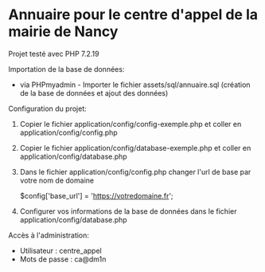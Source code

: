 # Annuaire pour le centre d'appel de la mairie de Nancy

Projet testé avec PHP 7.2.19

Importation de la base de données:

- via PHPmyadmin - Importer le fichier assets/sql/annuaire.sql (création de la base de données et ajout des données)

Configuration du projet:

1. Copier le fichier application/config/config-exemple.php et coller en application/config/config.php

2. Copier le fichier application/config/database-exemple.php et coller en application/config/database.php

3. Dans le fichier application/config/config.php changer l'url de base par votre nom de domaine
   
   $config['base_url'] = 'https://votredomaine.fr';

4. Configurer vos informations de la base de données dans le fichier application/config/database.php

Accès à l'administration:

- Utilisateur : centre_appel
- Mots de passe : ca@dm1n
